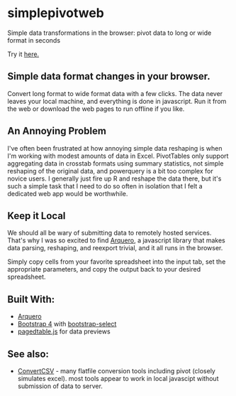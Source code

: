# simplepivotweb
Simple data transformations in the browser: pivot data to long or wide format in seconds

Try it [here.](https://jil24.github.io/simplepivotweb)

## Simple data format changes in your browser.
Convert long format to wide format data with a few clicks. The data never leaves your local machine, and everything is done in javascript. Run it from the web or download the web pages to run offline if you like. 

## An Annoying Problem
I've often been frustrated at how annoying simple data reshaping is when I'm working with modest amounts of data in Excel. PivotTables only support aggregating data in crosstab formats using summary statistics, not simple reshaping of the original data, and powerquery is a bit too complex for novice users. I generally just fire up R and reshape the data there, but it's such a simple task that I need to do so often in isolation that I felt a dedicated web app would be worthwhile.

## Keep it Local
We should all be wary of submitting data to remotely hosted services. That's why I was so excited to find [Arquero](https://idl.uw.edu/arquero/), a javascript library that makes data parsing, reshaping, and reexport trivial, and it all runs in the browser. 

Simply copy cells from your favorite spreadsheet into the input tab, set the appropriate parameters, and copy the output back to your desired spreadsheet. 

## Built With:
- [Arquero](https://idl.uw.edu/arquero/)
- [Bootstrap 4](https://getbootstrap.com/) with [bootstrap-select](https://developer.snapappointments.com/bootstrap-select/)
- [pagedtable.js](https://mlverse.github.io/pagedtablejs/#/) for data previews

## See also:
- [ConvertCSV](https://www.convertcsv.com/pivot-csv.htm) - many flatfile conversion tools including pivot (closely simulates excel). most tools appear to work in local javascipt without submission of data to server.